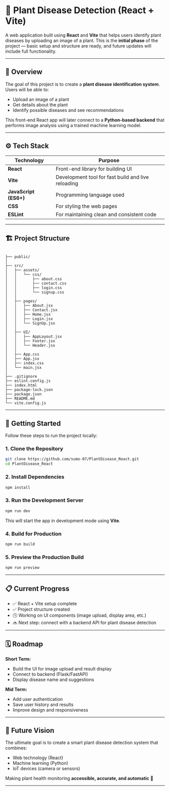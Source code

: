 # 🌿 Plant Disease Detection (React + Vite)

A web application built using **React** and **Vite** that helps users identify plant diseases by uploading an image of a plant.
This is the **initial phase** of the project — basic setup and structure are ready, and future updates will include full functionality.

---

## 🧩 Overview

The goal of this project is to create a **plant disease identification system**.
Users will be able to:

* Upload an image of a plant
* Get details about the plant
* Identify possible diseases and see recommendations

This front-end React app will later connect to a **Python-based backend** that performs image analysis using a trained machine learning model.

---

## ⚙️ Tech Stack

| Technology            | Purpose                                            |
| --------------------- | -------------------------------------------------- |
| **React**             | Front-end library for building UI                  |
| **Vite**              | Development tool for fast build and live reloading |
| **JavaScript (ES6+)** | Programming language used                          |
| **CSS**               | For styling the web pages                          |
| **ESLint**            | For maintaining clean and consistent code          |

---

## 🏗️ Project Structure

```

├── public/
│
├── src/
│   ├── assets/
│   │   └── css/
│   │       ├── about.css
│   │       ├── contact.css
│   │       ├── login.css
│   │       └── signup.css
│   │
│   ├── pages/
│   │   ├── About.jsx
│   │   ├── Contact.jsx
│   │   ├── Home.jsx
│   │   ├── Login.jsx
│   │   └── SignUp.jsx
│   │
│   ├── UI/
│   │   ├── AppLayout.jsx
│   │   ├── Footer.jsx
│   │   └── Header.jsx
│   │
│   ├── App.css
│   ├── App.jsx
│   ├── index.css
│   └── main.jsx
│
├── .gitignore
├── eslint.config.js
├── index.html
├── package-lock.json
├── package.json
├── README.md
└── vite.config.js

```

---

## 🚀 Getting Started

Follow these steps to run the project locally:

### 1. Clone the Repository

```bash
git clone https://github.com/sumo-07/PlantDisease_React.git
cd PlantDisease_React
```

### 2. Install Dependencies

```bash
npm install
```

### 3. Run the Development Server

```bash
npm run dev
```

This will start the app in development mode using **Vite**.

### 4. Build for Production

```bash
npm run build
```

### 5. Preview the Production Build

```bash
npm run preview
```

---

## 📋 Current Progress

* ✅ React + Vite setup complete
* ✅ Project structure created
* 🕓 Working on UI components (image upload, display area, etc.)
* 🔜 Next step: connect with a backend API for plant disease detection

---

## 🗓️ Roadmap

**Short Term:**

* Build the UI for image upload and result display
* Connect to backend (Flask/FastAPI)
* Display disease name and suggestions

**Mid Term:**

* Add user authentication
* Save user history and results
* Improve design and responsiveness

---

## 🌱 Future Vision

The ultimate goal is to create a smart plant disease detection system that combines:

* Web technology (React)
* Machine learning (Python)
* IoT devices (camera or sensors)

Making plant health monitoring **accessible, accurate, and automatic** 🌿

---
